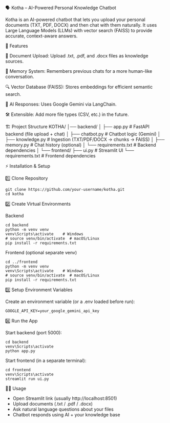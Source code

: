 🗣️ Kotha – AI-Powered Personal Knowledge Chatbot

Kotha is an AI-powered chatbot that lets you upload your personal documents (TXT, PDF, DOCX) and then chat with them naturally.
It uses Large Language Models (LLMs) with vector search (FAISS) to provide accurate, context-aware answers.

🚀 Features

📂 Document Upload: Upload .txt, .pdf, and .docx files as knowledge sources.

🧠 Memory System: Remembers previous chats for a more human-like conversation.

🔍 Vector Database (FAISS): Stores embeddings for efficient semantic search.

🤖 AI Responses: Uses Google Gemini via LangChain.

🛠️ Extensible: Add more file types (CSV, etc.) in the future.

🏗️ Project Structure
KOTHA/
│── backend/
│   ├── app.py              # FastAPI backend (file upload + chat)
│   ├── chatbot.py          # Chatbot logic (Gemini)
│   ├── knowledge.py        # Ingestion (TXT/PDF/DOCX -> chunks -> FAISS)
│   ├── memory.py           # Chat history (optional)
│   └── requirements.txt    # Backend dependencies
│
└── frontend/
    ├── ui.py               # Streamlit UI
    └── requirements.txt    # Frontend dependencies

⚡ Installation & Setup

1️⃣ Clone Repository

```
git clone https://github.com/your-username/kotha.git
cd kotha
```

2️⃣ Create Virtual Environments

Backend
```
cd backend
python -m venv venv
venv\Scripts\activate    # Windows
# source venv/bin/activate  # macOS/Linux
pip install -r requirements.txt
```

Frontend (optional separate venv)
```
cd ../frontend
python -m venv venv
venv\Scripts\activate    # Windows
# source venv/bin/activate  # macOS/Linux
pip install -r requirements.txt
```

3️⃣ Setup Environment Variables

Create an environment variable (or a .env loaded before run):

```
GOOGLE_API_KEY=your_google_gemini_api_key
```

4️⃣ Run the App

Start backend (port 5000):
```
cd backend
venv\Scripts\activate
python app.py
```

Start frontend (in a separate terminal):
```
cd frontend
venv\Scripts\activate
streamlit run ui.py
```

🧑‍💻 Usage

- Open Streamlit link (usually http://localhost:8501)
- Upload documents (.txt / .pdf / .docx)
- Ask natural language questions about your files
- Chatbot responds using AI + your knowledge base
